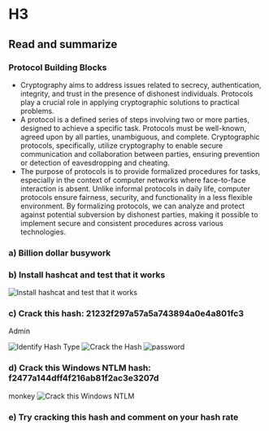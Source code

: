 # H3
## Read and summarize
### Protocol Building Blocks
- Cryptography aims to address issues related to secrecy, authentication, integrity, and trust in the presence of dishonest individuals. Protocols play a crucial role in applying cryptographic solutions to practical problems.
- A protocol is a defined series of steps involving two or more parties, designed to achieve a specific task. Protocols must be well-known, agreed upon by all parties, unambiguous, and complete. Cryptographic protocols, specifically, utilize cryptography to enable secure communication and collaboration between parties, ensuring prevention or detection of eavesdropping and cheating.
- The purpose of protocols is to provide formalized procedures for tasks, especially in the context of computer networks where face-to-face interaction is absent. Unlike informal protocols in daily life, computer protocols ensure fairness, security, and functionality in a less flexible environment. By formalizing protocols, we can analyze and protect against potential subversion by dishonest parties, making it possible to implement secure and consistent procedures across various technologies.

### a) Billion dollar busywork

### b) Install hashcat and test that it works

![Install hashcat and test that it works](https://github.com/bgz763/ICT-Security/assets/149093937/3d5db806-c894-4c13-9632-4c91b7cd6935)

### c) Crack this hash: 21232f297a57a5a743894a0e4a801fc3

Admin

![Identify Hash Type](https://github.com/bgz763/ICT-Security/assets/149093937/b348a79f-b773-4dd7-9dc1-9df6d44525ee)
![Crack the Hash](https://github.com/bgz763/ICT-Security/assets/149093937/3980700d-c3fa-414e-ba03-ba7783d3cf01)
![password](https://github.com/bgz763/ICT-Security/assets/149093937/e70e68ea-e9f4-4532-a247-00d80616a7c8)

### d) Crack this Windows NTLM hash: f2477a144dff4f216ab81f2ac3e3207d

monkey
![Crack this Windows NTLM](https://github.com/bgz763/ICT-Security/assets/149093937/5aa4c75b-d104-4c72-a6be-0a80b1ec1383)

### e) Try cracking this hash and comment on your hash rate

